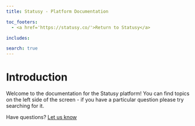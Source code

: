 ```yaml
---
title: Statusy - Platform Documentation

toc_footers:
  - <a href='https://statusy.co/'>Return to Statusy</a>

includes:

search: true
---
```


# Introduction

Welcome to the documentation for the Statusy platform! You can find topics on the left
side of the screen - if you have a particular question please try searching for it.

Have questions? [Let us know](mailto:support@statusy.co)
